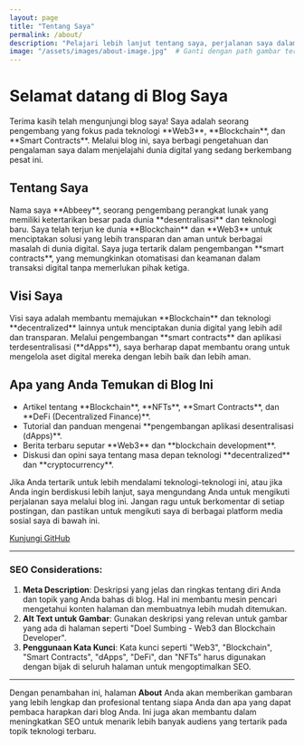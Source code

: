 ```yaml
---
layout: page
title: "Tentang Saya"
permalink: /about/
description: "Pelajari lebih lanjut tentang saya, perjalanan saya dalam dunia Web3, Blockchain, dan Smart Contracts. Ikuti perjalanan saya membangun masa depan digital dengan teknologi terdepan."
image: "/assets/images/about-image.jpg"  # Ganti dengan path gambar terkait
---
```


<div class="container">
  <h1>Selamat datang di Blog Saya</h1>
  <p>Terima kasih telah mengunjungi blog saya! Saya adalah seorang pengembang yang fokus pada teknologi **Web3**, **Blockchain**, dan **Smart Contracts**. Melalui blog ini, saya berbagi pengetahuan dan pengalaman saya dalam menjelajahi dunia digital yang sedang berkembang pesat ini.</p>

  <h2>Tentang Saya</h2>
  <p>Nama saya **Abbeey**, seorang pengembang perangkat lunak yang memiliki ketertarikan besar pada dunia **desentralisasi** dan teknologi baru. Saya telah terjun ke dunia **Blockchain** dan **Web3** untuk menciptakan solusi yang lebih transparan dan aman untuk berbagai masalah di dunia digital. Saya juga tertarik dalam pengembangan **smart contracts**, yang memungkinkan otomatisasi dan keamanan dalam transaksi digital tanpa memerlukan pihak ketiga.</p>
  
  <h2>Visi Saya</h2>
  <p>Visi saya adalah membantu memajukan **Blockchain** dan teknologi **decentralized** lainnya untuk menciptakan dunia digital yang lebih adil dan transparan. Melalui pengembangan **smart contracts** dan aplikasi terdesentralisasi (**dApps**), saya berharap dapat membantu orang untuk mengelola aset digital mereka dengan lebih baik dan lebih aman.</p>

  <h2>Apa yang Anda Temukan di Blog Ini</h2>
  <ul>
    <li>Artikel tentang **Blockchain**, **NFTs**, **Smart Contracts**, dan **DeFi (Decentralized Finance)**.</li>
    <li>Tutorial dan panduan mengenai **pengembangan aplikasi desentralisasi (dApps)**.</li>
    <li>Berita terbaru seputar **Web3** dan **blockchain development**.</li>
    <li>Diskusi dan opini saya tentang masa depan teknologi **decentralized** dan **cryptocurrency**.</li>
  </ul>

  <p>Jika Anda tertarik untuk lebih mendalami teknologi-teknologi ini, atau jika Anda ingin berdiskusi lebih lanjut, saya mengundang Anda untuk mengikuti perjalanan saya melalui blog ini. Jangan ragu untuk berkomentar di setiap postingan, dan pastikan untuk mengikuti saya di berbagai platform media sosial saya di bawah ini.</p>

  <!-- Tombol -->
  <a href="https://github.com/doelsumbing87" class="btn btn-primary">Kunjungi GitHub</a>
</div>

---

### SEO Considerations:
1. **Meta Description**: Deskripsi yang jelas dan ringkas tentang diri Anda dan topik yang Anda bahas di blog. Hal ini membantu mesin pencari mengetahui konten halaman dan membuatnya lebih mudah ditemukan.
2. **Alt Text untuk Gambar**: Gunakan deskripsi yang relevan untuk gambar yang ada di halaman seperti "Doel Sumbing - Web3 dan Blockchain Developer".
3. **Penggunaan Kata Kunci**: Kata kunci seperti "Web3", "Blockchain", "Smart Contracts", "dApps", "DeFi", dan "NFTs" harus digunakan dengan bijak di seluruh halaman untuk mengoptimalkan SEO.

---

Dengan penambahan ini, halaman **About** Anda akan memberikan gambaran yang lebih lengkap dan profesional tentang siapa Anda dan apa yang dapat pembaca harapkan dari blog Anda. Ini juga akan membantu dalam meningkatkan SEO untuk menarik lebih banyak audiens yang tertarik pada topik teknologi terbaru.
